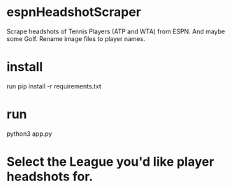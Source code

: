 # espnHeadshotScraper
Scrape headshots of Tennis Players (ATP and WTA) from ESPN. And maybe some Golf. Rename image files to player names.

# install
run pip install -r requirements.txt

# run
python3 app.py

# Select the League you'd like player headshots for.
